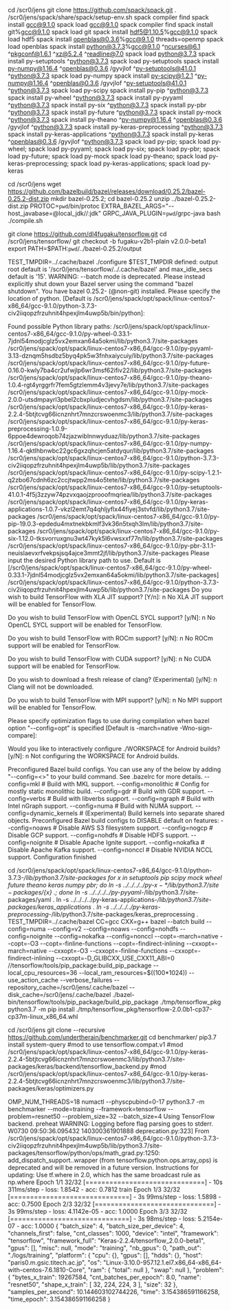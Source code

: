 cd /scr0/jens
git clone https://github.com/spack/spack.git
. /scr0/jens/spack/share/spack/setup-env.sh
spack compiler find
spack install gcc@9.1.0
spack load gcc@9.1.0
spack compiler find
spack install git%gcc@9.1.0
spack load git
spack install hdf5@1.10.5%gcc@9.1.0
spack load hdf5
spack install openblas@0.3.6%gcc@9.1.0 threads=openmp
spack load openblas
spack install python@3.7.3%gcc@9.1.0 ^ncurses@6.1 ^pkgconf@1.6.1 ^xz@5.2.4 ^readline@7.0
spack load python@3.7.3
spack install py-setuptools ^python@3.7.3
spack load py-setuptools
spack install py-numpy@1.16.4 ^openblas@0.3.6 /gyvjlof ^py-setuptools@41.0.1 ^python@3.7.3
spack load py-numpy
spack install py-scipy@1.2.1 ^py-numpy@1.16.4 ^openblas@0.3.6 /gyvjlof ^py-setuptools@41.0.1 ^python@3.7.3
spack load py-scipy
spack install py-pip ^python@3.7.3
spack install py-wheel ^python@3.7.3
spack install py-pyyaml ^python@3.7.3
spack install py-six ^python@3.7.3
spack install py-pbr ^python@3.7.3
spack install py-future ^python@3.7.3
spack install py-mock ^python@3.7.3
spack install py-theano ^py-numpy@1.16.4 ^openblas@0.3.6 /gyvjlof ^python@3.7.3
spack install py-keras-preprocessing ^python@3.7.3
spack install py-keras-applications ^python@3.7.3
spack install py-keras ^openblas@0.3.6 /gyvjlof ^python@3.7.3
spack load py-pip; spack load py-wheel; spack load py-pyyaml; spack load py-six; spack load py-pbr; spack load py-future; spack load py-mock
spack load py-theano; spack load py-keras-preprocessing; spack load py-keras-applications; spack load py-keras

cd /scr0/jens
wget https://github.com/bazelbuild/bazel/releases/download/0.25.2/bazel-0.25.2-dist.zip
mkdir bazel-0.25.2; cd bazel-0.25.2
unzip ../bazel-0.25.2-dist.zip
PROTOC=`pwd`/bin/protoc EXTRA_BAZEL_ARGS="--host_javabase=@local_jdk//:jdk" GRPC_JAVA_PLUGIN=`pwd`/grpc-java bash ./compile.sh

git clone https://github.com/dl4fugaku/tensorflow.git
cd /scr0/jens/tensorflow/
git checkout -b fugaku-v2b1-plain v2.0.0-beta1
export PATH=$PATH:`pwd`/../bazel-0.25.2/output

TEST_TMPDIR=../.cache/bazel ./configure
$TEST_TMPDIR defined: output root default is '/scr0/jens/tensorflow/../.cache/bazel' and max_idle_secs default is '15'.
WARNING: --batch mode is deprecated. Please instead explicitly shut down your Bazel server using the command "bazel shutdown".
You have bazel 0.25.2- (@non-git) installed.
Please specify the location of python. [Default is /scr0/jens/spack/opt/spack/linux-centos7-x86_64/gcc-9.1.0/python-3.7.3-civ2iiqopzfrzuhnit4hpexjlm4uwp5b/bin/python]:


Found possible Python library paths:
  /scr0/jens/spack/opt/spack/linux-centos7-x86_64/gcc-9.1.0/py-wheel-0.33.1-7jdnl54modjcglz5vx2emxan64a5okmi/lib/python3.7/site-packages
  /scr0/jens/spack/opt/spack/linux-centos7-x86_64/gcc-9.1.0/py-pyyaml-3.13-dznqm5hsdbz5byq4pk5w3fnhxaiycuiy/lib/python3.7/site-packages
  /scr0/jens/spack/opt/spack/linux-centos7-x86_64/gcc-9.1.0/py-future-0.16.0-kwly7ba4cr2ufwjlp6wr3msf62ifiv22/lib/python3.7/site-packages
  /scr0/jens/spack/opt/spack/linux-centos7-x86_64/gcc-9.1.0/py-theano-1.0.4-rgt4yrggrfr7fem5gtzlemm4v3jevy7e/lib/python3.7/site-packages
  /scr0/jens/spack/opt/spack/linux-centos7-x86_64/gcc-9.1.0/py-mock-2.0.0-utsdmpayrl3pbel2cbxpludjecvhgdsm/lib/python3.7/site-packages
  /scr0/jens/spack/opt/spack/linux-centos7-x86_64/gcc-9.1.0/py-keras-2.2.4-5btjtcvg66icnznhrt7mnzcrswoenmc3/lib/python3.7/site-packages
  /scr0/jens/spack/opt/spack/linux-centos7-x86_64/gcc-9.1.0/py-keras-preprocessing-1.0.9-6ppoe4dewroqob74zjazwiblnnwyduaz/lib/python3.7/site-packages
  /scr0/jens/spack/opt/spack/linux-centos7-x86_64/gcc-9.1.0/py-numpy-1.16.4-qktlhbnwbc22gc6gxzqhcjen5atdyqur/lib/python3.7/site-packages
  /scr0/jens/spack/opt/spack/linux-centos7-x86_64/gcc-9.1.0/python-3.7.3-civ2iiqopzfrzuhnit4hpexjlm4uwp5b/lib/python3.7/site-packages
  /scr0/jens/spack/opt/spack/linux-centos7-x86_64/gcc-9.1.0/py-scipy-1.2.1-q2zbo67cdnh6zc2ccjtwpp2ms4o5tete/lib/python3.7/site-packages
  /scr0/jens/spack/opt/spack/linux-centos7-x86_64/gcc-9.1.0/py-setuptools-41.0.1-4f5j3zzyw74pzvxqaojzprooofmqriea/lib/python3.7/site-packages
  /scr0/jens/spack/opt/spack/linux-centos7-x86_64/gcc-9.1.0/py-keras-applications-1.0.7-vkzl2emt7q4qhljyflx44fiyej3stvfd/lib/python3.7/site-packages
  /scr0/jens/spack/opt/spack/linux-centos7-x86_64/gcc-9.1.0/py-pip-19.0.3-epdedu4mxtnekbkmlf3vk36n5txqh3lm/lib/python3.7/site-packages
  /scr0/jens/spack/opt/spack/linux-centos7-x86_64/gcc-9.1.0/py-six-1.12.0-tksvorruxgnu3wt47kyk5l6vwsxxf77n/lib/python3.7/site-packages
  /scr0/jens/spack/opt/spack/linux-centos7-x86_64/gcc-9.1.0/py-pbr-3.1.1-neuislaevxrfvekpsjsq4ajce3mmt2jf/lib/python3.7/site-packages
Please input the desired Python library path to use.  Default is [/scr0/jens/spack/opt/spack/linux-centos7-x86_64/gcc-9.1.0/py-wheel-0.33.1-7jdnl54modjcglz5vx2emxan64a5okmi/lib/python3.7/site-packages]
/scr0/jens/spack/opt/spack/linux-centos7-x86_64/gcc-9.1.0/python-3.7.3-civ2iiqopzfrzuhnit4hpexjlm4uwp5b/lib/python3.7/site-packages
Do you wish to build TensorFlow with XLA JIT support? [Y/n]: n
No XLA JIT support will be enabled for TensorFlow.

Do you wish to build TensorFlow with OpenCL SYCL support? [y/N]: n
No OpenCL SYCL support will be enabled for TensorFlow.

Do you wish to build TensorFlow with ROCm support? [y/N]: n
No ROCm support will be enabled for TensorFlow.

Do you wish to build TensorFlow with CUDA support? [y/N]: n
No CUDA support will be enabled for TensorFlow.

Do you wish to download a fresh release of clang? (Experimental) [y/N]: n
Clang will not be downloaded.

Do you wish to build TensorFlow with MPI support? [y/N]: n
No MPI support will be enabled for TensorFlow.

Please specify optimization flags to use during compilation when bazel option "--config=opt" is specified [Default is -march=native -Wno-sign-compare]:


Would you like to interactively configure ./WORKSPACE for Android builds? [y/N]: n
Not configuring the WORKSPACE for Android builds.

Preconfigured Bazel build configs. You can use any of the below by adding "--config=<>" to your build command. See .bazelrc for more details.
        --config=mkl            # Build with MKL support.
        --config=monolithic     # Config for mostly static monolithic build.
        --config=gdr            # Build with GDR support.
        --config=verbs          # Build with libverbs support.
        --config=ngraph         # Build with Intel nGraph support.
        --config=numa           # Build with NUMA support.
        --config=dynamic_kernels        # (Experimental) Build kernels into separate shared objects.
Preconfigured Bazel build configs to DISABLE default on features:
        --config=noaws          # Disable AWS S3 filesystem support.
        --config=nogcp          # Disable GCP support.
        --config=nohdfs         # Disable HDFS support.
        --config=noignite       # Disable Apache Ignite support.
        --config=nokafka        # Disable Apache Kafka support.
        --config=nonccl         # Disable NVIDIA NCCL support.
Configuration finished

cd /scr0/jens/spack/opt/spack/linux-centos7-x86_64/gcc-9.1.0/python-3.7.3-*/lib/python3.7/site-packages
for x in setuptools pip scipy mock wheel future theano keras numpy pbr; do ln -s ../../../../py-${x}-*/lib/python3.7/site-packages/${x} .; done
ln -s ../../../../py-pyyaml-*/lib/python3.7/site-packages/yaml .
ln -s ../../../../py-keras-applications-*/lib/python3.7/site-packages/keras_applications .
ln -s ../../../../py-keras-preprocessing-*/lib/python3.7/site-packages/keras_preprocessing .
TEST_TMPDIR=../.cache/bazel CC=gcc CXX=g++ bazel --batch build --config=numa --config=v2 --config=noaws --config=nohdfs --config=noignite --config=nokafka --config=nonccl --copt=-march=native --copt=-O3 --copt=-finline-functions --copt=-findirect-inlining --cxxopt=-march=native --cxxopt=-O3 --cxxopt=-finline-functions --cxxopt=-findirect-inlining --cxxopt=-D_GLIBCXX_USE_CXX11_ABI=0 //tensorflow/tools/pip_package:build_pip_package --local_cpu_resources=36 --local_ram_resources=$((100*1024)) --use_action_cache --verbose_failures --repository_cache=/scr0/jens/.cache/bazel --disk_cache=/scr0/jens/.cache/bazel
./bazel-bin/tensorflow/tools/pip_package/build_pip_package ./tmp/tensorflow_pkg
python3.7 -m pip install ./tmp/tensorflow_pkg/tensorflow-2.0.0b1-cp37-cp37m-linux_x86_64.whl

cd /scr0/jens
git clone --recursive https://github.com/undertherain/benchmarker.git
cd benchmarker/
pip3.7 install system-query
#mod to use tensorflow.compat.v1
#mod /scr0/jens/spack/opt/spack/linux-centos7-x86_64/gcc-9.1.0/py-keras-2.2.4-5btjtcvg66icnznhrt7mnzcrswoenmc3/lib/python3.7/site-packages/keras/backend/tensorflow_backend.py
#mod /scr0/jens/spack/opt/spack/linux-centos7-x86_64/gcc-9.1.0/py-keras-2.2.4-5btjtcvg66icnznhrt7mnzcrswoenmc3/lib/python3.7/site-packages/keras/optimizers.py

OMP_NUM_THREADS=18 numactl --physcpubind=0-17 python3.7 -m benchmarker  --mode=training --framework=tensorflow --problem=resnet50 --problem_size=32 --batch_size=4
Using TensorFlow backend.
preheat
WARNING: Logging before flag parsing goes to stderr.
W0730 09:50:36.095432 140300361901888 deprecation.py:323] From /scr0/jens/spack/opt/spack/linux-centos7-x86_64/gcc-9.1.0/python-3.7.3-civ2iiqopzfrzuhnit4hpexjlm4uwp5b/lib/python3.7/site-packages/tensorflow/python/ops/math_grad.py:1250: add_dispatch_support.<locals>.wrapper (from tensorflow.python.ops.array_ops) is deprecated and will be removed in a future version.
Instructions for updating:
Use tf.where in 2.0, which has the same broadcast rule as np.where
Epoch 1/1
32/32 [==============================] - 10s 311ms/step - loss: 1.8542 - acc: 0.7812
train
Epoch 1/3
32/32 [==============================] - 3s 99ms/step - loss: 1.5898 - acc: 0.7500
Epoch 2/3
32/32 [==============================] - 3s 99ms/step - loss: 4.1142e-05 - acc: 1.0000
Epoch 3/3
32/32 [==============================] - 3s 98ms/step - loss: 5.2154e-07 - acc: 1.0000
{
    "batch_size": 4,
    "batch_size_per_device": 4,
    "channels_first": false,
    "cnt_classes": 1000,
    "device": "intel",
    "framework": "tensorflow",
    "framework_full": "Keras-2.2.4/tensorflow_2.0.0-beta1",
    "gpus": [],
    "misc": null,
    "mode": "training",
    "nb_gpus": 0,
    "path_out": "./logs/training",
    "platform": {
        "cpu": {},
        "gpus": [],
        "hdds": {},
        "host": "paris0.m.gsic.titech.ac.jp",
        "os": "Linux-3.10.0-957.12.1.el7.x86_64-x86_64-with-centos-7.6.1810-Core",
        "ram": {
            "total": null
        },
        "swap": null
    },
    "problem": {
        "bytes_x_train": 19267584,
        "cnt_batches_per_epoch": 8.0,
        "name": "resnet50",
        "shape_x_train": [
            32,
            224,
            224,
            3
        ],
        "size": 32
    },
    "samples_per_second": 10.144603102744226,
    "time": 3.154386591166258,
    "time_epoch": 3.154386591166258
}

